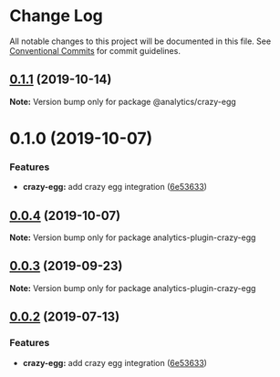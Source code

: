 # Change Log

All notable changes to this project will be documented in this file.
See [Conventional Commits](https://conventionalcommits.org) for commit guidelines.

## [0.1.1](https://github.com/DavidWells/analytics/compare/@analytics/crazy-egg@0.1.0...@analytics/crazy-egg@0.1.1) (2019-10-14)

**Note:** Version bump only for package @analytics/crazy-egg





# 0.1.0 (2019-10-07)


### Features

* **crazy-egg:** add crazy egg integration ([6e53633](https://github.com/DavidWells/analytics/commit/6e53633))





## [0.0.4](https://github.com/DavidWells/analytics/compare/analytics-plugin-crazy-egg@0.0.3...analytics-plugin-crazy-egg@0.0.4) (2019-10-07)

**Note:** Version bump only for package analytics-plugin-crazy-egg





## [0.0.3](https://github.com/DavidWells/analytics/compare/analytics-plugin-crazy-egg@0.0.2...analytics-plugin-crazy-egg@0.0.3) (2019-09-23)

**Note:** Version bump only for package analytics-plugin-crazy-egg





## [0.0.2](https://github.com/DavidWells/analytics/compare/analytics-plugin-crazy-egg@0.0.2...analytics-plugin-crazy-egg@0.0.2) (2019-07-13)


### Features

* **crazy-egg:** add crazy egg integration ([6e53633](https://github.com/DavidWells/analytics/commit/6e53633))
